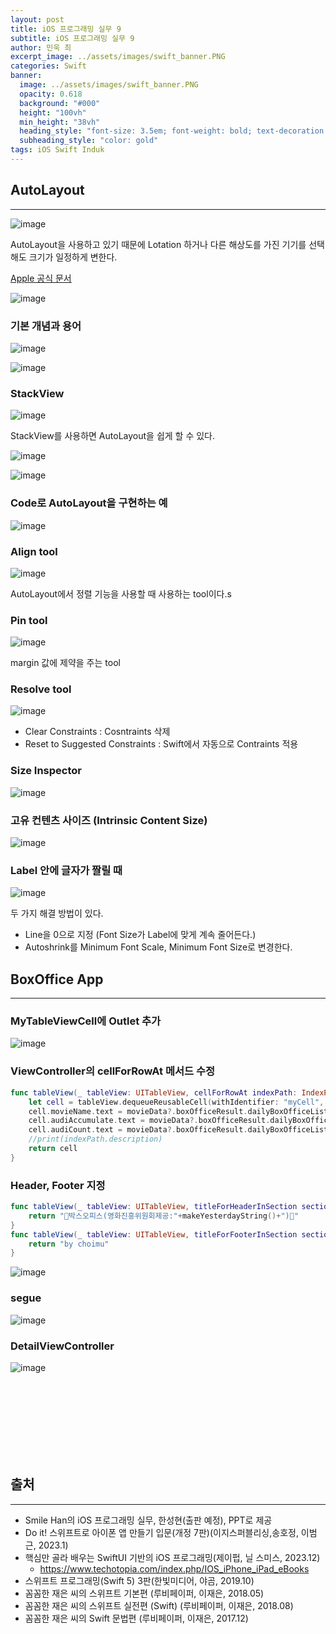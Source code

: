 ```yaml
---
layout: post
title: iOS 프로그래밍 실무 9
subtitle: iOS 프로그래밍 실무 9
author: 민욱 최 
excerpt_image: ../assets/images/swift_banner.PNG
categories: Swift
banner:
  image: ../assets/images/swift_banner.PNG
  opacity: 0.618
  background: "#000"
  height: "100vh"
  min_height: "38vh"
  heading_style: "font-size: 3.5em; font-weight: bold; text-decoration: underline"
  subheading_style: "color: gold"
tags: iOS Swift Induk
---
```

       
## AutoLayout
---

![image](https://github.com/choimu4/choimu4.github.io/assets/155925706/ff774934-349a-4ca1-a721-454f73a75f32)

AutoLayout을 사용하고 있기 때문에 Lotation 하거나 다른 해상도를 가진 기기를 선택해도 크기가 일정하게 변한다.

[Apple 공식 문서](https://developer.apple.com/library/archive/documentation/UserExperience/Conceptual/AutolayoutPG/index.html)

![image](https://github.com/choimu4/choimu4.github.io/assets/155925706/3dda6e8b-2213-4a5c-8b05-df6ced11b8f4)

### 기본 개념과 용어

![image](https://github.com/choimu4/choimu4.github.io/assets/155925706/7b0ba8f2-586c-4112-9d8f-8616f7640d92)

![image](https://github.com/choimu4/choimu4.github.io/assets/155925706/60819452-3b50-4860-8500-3108c058c86c)


### StackView

![image](https://github.com/choimu4/choimu4.github.io/assets/155925706/012baa9e-c2a9-494f-a94a-92e4b0f4acd2)

StackView를 사용하면 AutoLayout을 쉽게 할 수 있다.

![image](https://github.com/choimu4/choimu4.github.io/assets/155925706/8ff1eacd-88da-4043-bd8f-e7367b452eaa)

![image](https://github.com/choimu4/choimu4.github.io/assets/155925706/eba6862b-29bf-4578-a668-db047b922ba6)



### Code로 AutoLayout을 구현하는 예

![image](https://github.com/choimu4/choimu4.github.io/assets/155925706/8a37f247-5f6c-47f5-b81c-fe0418353e98)


### Align tool

![image](https://github.com/choimu4/choimu4.github.io/assets/155925706/f93ab117-a53d-41f3-acb9-4a944237c049)

AutoLayout에서 정렬 기능을 사용할 때 사용하는 tool이다.s

### Pin tool

![image](https://github.com/choimu4/choimu4.github.io/assets/155925706/3347dccf-a62a-40c8-b8f0-65926ada3f37)

margin 값에 제약을 주는 tool

### Resolve tool

![image](https://github.com/choimu4/choimu4.github.io/assets/155925706/5f57959d-439b-488a-92c0-8dfe1adb8a01)

* Clear Constraints : Cosntraints 삭제
* Reset to Suggested Constraints : Swift에서 자동으로 Contraints 적용

### Size Inspector

![image](https://github.com/choimu4/choimu4.github.io/assets/155925706/0a3f4ec5-92f3-4f67-9219-01d32e1aa7e0)

### 고유 컨텐츠 사이즈 (Intrinsic Content Size)

![image](https://github.com/choimu4/choimu4.github.io/assets/155925706/f3cc2933-8efd-46c7-9440-46551dc0f261)

### Label 안에 글자가 짤릴 때

![image](https://github.com/choimu4/choimu4.github.io/assets/155925706/caa844d2-c844-4682-8cec-d1abf93452b5)

두 가지 해결 방법이 있다.

* Line을 0으로 지정 (Font Size가 Label에 맞게 계속 줄어든다.)
* Autoshrink를 Minimum Font Scale, Minimum Font Size로 변경한다.

## BoxOffice App
---

### MyTableViewCell에 Outlet 추가

![image](https://github.com/choimu4/choimu4.github.io/assets/155925706/9008f8c2-1f45-44a7-9c01-5dd78dc7965b)


### ViewController의 cellForRowAt 메서드 수정

``` Swift
func tableView(_ tableView: UITableView, cellForRowAt indexPath: IndexPath) -> UITableViewCell {
    let cell = tableView.dequeueReusableCell(withIdentifier: "myCell", for: indexPath) as! MyTableViewCell
    cell.movieName.text = movieData?.boxOfficeResult.dailyBoxOfficeList[indexPath.row].movieNm
    cell.audiAccumulate.text = movieData?.boxOfficeResult.dailyBoxOfficeList[indexPath.row].audiAcc
    cell.audiCount.text = movieData?.boxOfficeResult.dailyBoxOfficeList[indexPath.row].audiCnt
    //print(indexPath.description)
    return cell
}
```

### Header, Footer 지정

``` Swift
func tableView(_ tableView: UITableView, titleForHeaderInSection section: Int) -> String? {
    return "🍿박스오피스(영화진흥위원회제공:"+makeYesterdayString()+")🍿"
}
func tableView(_ tableView: UITableView, titleForFooterInSection section: Int) -> String? {
    return "by choimu"
}
```
![image](https://github.com/choimu4/choimu4.github.io/assets/155925706/0d8faa18-6a6a-4195-9c33-cf6e895f65f6)

### segue

![image](https://github.com/choimu4/choimu4.github.io/assets/155925706/d8ae5678-7739-4272-83b9-147be5042131)

### DetailViewController

![image](https://github.com/choimu4/SwiftBoxOffice/assets/155925706/e82be8cd-f80b-4000-a869-ed965b1ac65f)





<br>
<br>
<br>
<br>
<br>
<br>
<br>

## 출처
---
* Smile Han의 iOS 프로그래밍 실무, 한성현(출판 예정), PPT로 제공  
* Do it! 스위프트로 아이폰 앱 만들기 입문(개정 7판)(이지스퍼블리싱,송호정, 이범근, 2023.1)  
* 핵심만 골라 배우는 SwiftUI 기반의 iOS 프로그래밍(제이펍, 닐 스미스, 2023.12)  
  * https://www.techotopia.com/index.php/IOS_iPhone_iPad_eBooks  
* 스위프트 프로그래밍(Swift 5) 3판(한빛미디어, 야곰, 2019.10)  
* 꼼꼼한 재은 씨의 스위프트 기본편 (루비페이퍼, 이재은, 2018.05)  
* 꼼꼼한 재은 씨의 스위프트 실전편 (Swift) (루비페이퍼, 이재은, 2018.08)  
* 꼼꼼한 재은 씨의 Swift 문법편 (루비페이퍼, 이재은, 2017.12)  